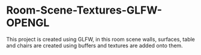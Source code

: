 # Room-Scene-Textures-GLFW-OPENGL
This project is created using GLFW, in this room scene walls, surfaces, table and chairs are created using buffers and textures are added onto them.
